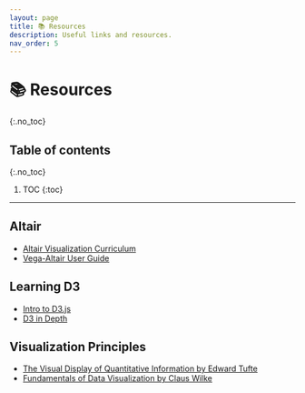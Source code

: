 ```yaml
---
layout: page
title: 📚 Resources
description: Useful links and resources.
nav_order: 5
---
```


<!-- prettier-ignore-start -->

# 📚 Resources
{:.no_toc}

## Table of contents
{:.no_toc}

1. TOC
{:toc}

<!-- prettier-ignore-end -->

---

## Altair

- [Altair Visualization Curriculum](https://uwdata.github.io/visualization-curriculum/intro.html)
- [Vega-Altair User Guide](https://altair-viz.github.io/user_guide/data.html)

## Learning D3

- [Intro to D3.js](https://yangdanny97.github.io/intro-to-d3/)
- [D3 in Depth](https://www.d3indepth.com/)

## Visualization Principles

- [The Visual Display of Quantitative Information by Edward Tufte](https://www.edwardtufte.com/tufte/books_vdqi)
- [Fundamentals of Data Visualization by Claus Wilke](https://clauswilke.com/dataviz/)

